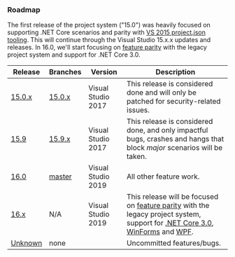 ### Roadmap

The first release of the project system ("15.0") was heavily focused on supporting .NET Core scenarios and parity with [VS 2015 project.json tooling](https://github.com/dotnet/roslyn-project-system/issues?utf8=%E2%9C%93&q=label%3AParity-XProj%20). This will continue through the Visual Studio 15.x.x updates and releases. In 16.0, we'll start focusing on [feature parity](https://github.com/dotnet/roslyn-project-system/labels/Parity-Legacy) with the legacy project system and support for .NET Core 3.0.

|Release|Branches|Version|Description|
|-------|--------|--------|--------|
|[15.0.x](https://github.com/dotnet/roslyn-project-system/milestone/4)|[15.0.x](https://github.com/dotnet/roslyn-project-system/tree/dev15.0.x)|Visual Studio 2017|This release is considered done and will only be patched for security-related issues.
|[15.9](https://github.com/dotnet/project-system/milestone/21)|[15.9.x](https://github.com/dotnet/roslyn-project-system/tree/dev15.9.x)|Visual Studio 2017|This release is considered done, and only impactful bugs, crashes and hangs that block _major_ scenarios will be taken.
|[16.0](https://github.com/dotnet/roslyn-project-system/milestone/12)|[master](https://github.com/dotnet/roslyn-project-system/tree/master)|Visual Studio 2019|All other feature work.
|[16.x](https://github.com/dotnet/project-system/milestone/24)|N/A|Visual Studio 2019| This release will be focused on [feature parity](https://github.com/dotnet/project-system/labels/Parity-Legacy) with the legacy project system, support for [.NET Core 3.0](https://github.com/dotnet/project-system/labels/Feature-.NET-Core), [WinForms](https://github.com/dotnet/project-system/labels/Feature-WinForms) and [WPF](https://github.com/dotnet/project-system/labels/Feature-XAML).
|[Unknown](https://github.com/dotnet/roslyn-project-system/milestone/5)|none| |Uncommitted features/bugs.
